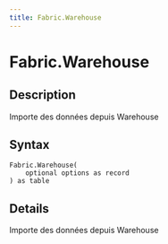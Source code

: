 ```yaml
---
title: Fabric.Warehouse
---
```


# Fabric.Warehouse


## Description

Importe des données depuis Warehouse


## Syntax

```powerquery
Fabric.Warehouse(
    optional options as record
) as table
```


## Details

Importe des données depuis Warehouse


